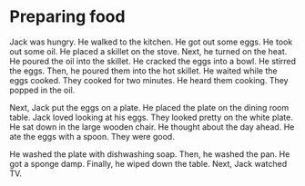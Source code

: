 # Preparing food

Jack was hungry. He walked to the kitchen. He got out some eggs. He took out some oil. He placed a skillet on the stove. Next, he turned on the heat. He poured the oil into the skillet. He cracked the eggs into a bowl. He stirred the eggs. Then, he poured them into the hot skillet. He waited while the eggs cooked. They cooked for two minutes. He heard them cooking. They popped in the oil.

Next, Jack put the eggs on a plate. He placed the plate on the dining room table. Jack loved looking at his eggs. They looked pretty on the white plate. He sat down in the large wooden chair. He thought about the day ahead. He ate the eggs with a spoon. They were good.

He washed the plate with dishwashing soap. Then, he washed the pan. He got a sponge damp. Finally, he wiped down the table. Next, Jack watched TV.

